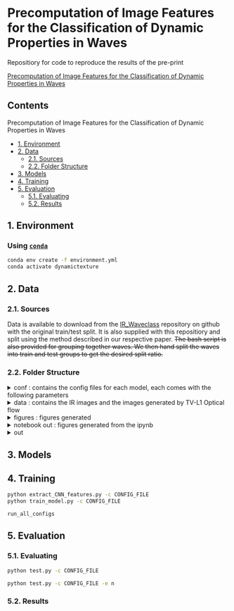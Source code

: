 # Precomputation of Image Features for the Classification of Dynamic Properties in Waves

Repositiory for code to reproduce the results of the pre-print

[Precomputation of Image Features for the Classification of Dynamic Properties in Waves](#precomputation-of-image-features-for-the-classification-of-dynamic-properties-in-waves)

## Contents

Precomputation of Image Features for the Classification of Dynamic Properties in Waves

- [1. Environment](#1-environment)
- [2. Data](#2-data)
    - [2.1. Sources](#21-sources)
    - [2.2. Folder Structure](#22-folder-structure)
- [3. Models](#3-models)
- [4. Training](#4-training)
- [5. Evaluation](#5-evaluation)
    - [5.1. Evaluating](#51-evaluating)
    - [5.2. Results](#52-results)

## 1. Environment

### Using [`conda`](https://docs.conda.io/en/latest/)

```bash
conda env create -f environment.yml
conda activate dynamictexture
```

## 2. Data

### 2.1. Sources

Data is available to download from the [IR_Waveclass](https://github.com/dbuscombe-usgs/IR_waveclass) repository on github with the original train/test split. It is also supplied with this repositiory and split using the method described in our respective paper. ~~The bash script is also provided for grouping together waves.  We then hand split the waves into train and test groups to get the desired split ratio.~~

### 2.2. Folder Structure

<details>
<summary>conf : contains the config files for each model, each comes with the following parameters</summary>

- model name of pretrained CNN to be used
- weights to be used on the CNN model
- include top - to use the fully connected layer on the CNN (set to false)
- train path of images for training
- test path of images for testing
- features path where to save features extracted from train images
- lables path where to save labels of train images
- test features where to save features of test images
- test labels where to save labels of test images
- results where to results report
- classifier path where to save the classifier model
- imaug whether to use image augmentation
- extraction func single, two IR or IR and OF image inputs

</details>

<details>
<summary>data : contains the IR images and the images generated by TV-L1 Optical flow</summary>

- flow : are the TVL1 optical flow images
    - test
    - train
- IR : original IR images
    - test
    - train
- spyflow : are the SPyNet optical flow images
    - test
    - train

</details>

<details>
<summary>figures : figures generated</summary>

- cluster : contains UMAP clusterings of the data
- cm : contains the confusion maps from results section
- missed : examples of images misclassified

</details>

<details>
<summary>notebook out : figures generated from the ipynb</summary>

- nonbreaking : evolution of probabilities over wave displayed with respective sample for each model
- plunge : evolution of probabilities over wave displayed with respective sample for each model
- probabilities : evolution of probabilities and brier score for each model on each class
- spill : evolution of probabilities over wave displayed with respective sample for each model

</details>

<details>
<summary>out</summary>

- mobilenet
- xception
    - models : contains the pickle file for each classifier
    - h5files : contains the labels and features files for each classifier
    - results : contains the txt files for each classifier

</details>

## 3. Models

## 4. Training

```bash
python extract_CNN_features.py -c CONFIG_FILE
python train_model.py -c CONFIG_FILE
```

```bash
run_all_configs
```

## 5. Evaluation

### 5.1. Evaluating

```bash
python test.py -c CONFIG_FILE
```

```bash
python test.py -c CONFIG_FILE -e n
```

### 5.2. Results
